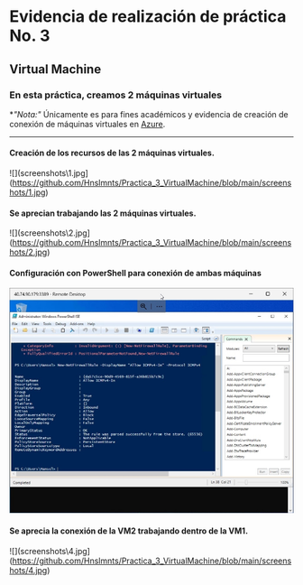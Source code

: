# Evidencia de realización de práctica No. 3
## Virtual Machine
### En esta práctica, creamos 2 máquinas virtuales
**"*Nota:"**
Únicamente es para fines académicos y evidencia de creación de conexión de máquinas virtuales en [Azure](https://azure.microsoft.com/en-us/).
______________________

#### Creación de los recursos de las 2 máquinas virtuales.

![](screenshots\1.jpg](https://github.com/Hnslmnts/Practica_3_VirtualMachine/blob/main/screenshots/1.jpg)


#### Se aprecian trabajando las 2 máquinas virtuales.
![](screenshots\2.jpg](https://github.com/Hnslmnts/Practica_3_VirtualMachine/blob/main/screenshots/2.jpg)

#### Configuración con PowerShell para conexión de ambas máquinas 
![](https://github.com/Hnslmnts/Practica_3_VirtualMachine/blob/main/screenshots/3.jpg)

#### Se aprecia la conexión de la VM2 trabajando dentro de la VM1. 
![](screenshots\4.jpg](https://github.com/Hnslmnts/Practica_3_VirtualMachine/blob/main/screenshots/4.jpg)
